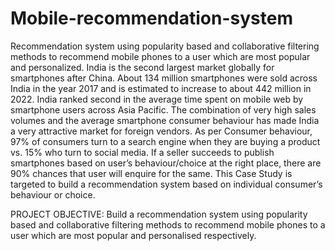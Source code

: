 # Mobile-recommendation-system
Recommendation system using popularity based and collaborative filtering methods to recommend  mobile phones to a user which are most popular and personalized.
India is the second largest market globally for smartphones after China. About 134 million smartphones were sold across India in the year 2017 and is estimated to increase to about 442 million in 2022. India ranked second in the average time spent on mobile web by smartphone users across Asia Pacific. The combination of very high sales volumes and the average smartphone consumer behaviour has made India a very attractive market for foreign vendors. As per Consumer behaviour, 97% of consumers turn to a search engine when they are buying a product vs. 15% who turn to social media. If a seller succeeds to publish smartphones based on user’s behaviour/choice at the right place, there are 90% chances that user will enquire for the same. This Case Study is targeted to build a recommendation system based on individual consumer’s behaviour or choice.

PROJECT OBJECTIVE:
Build a recommendation system using popularity based and collaborative filtering methods to recommend mobile phones to a user which are most popular and personalised respectively.
